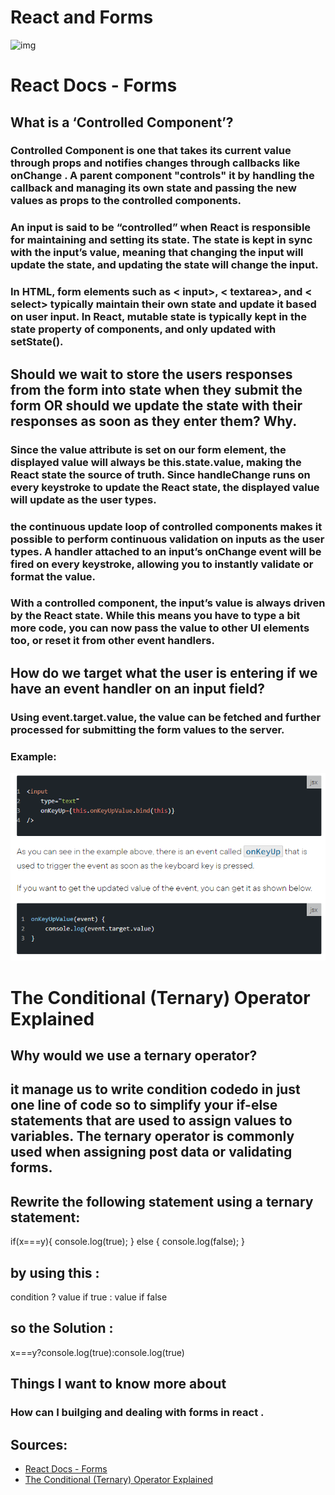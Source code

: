 # **React and Forms**
![img](https://res.cloudinary.com/practicaldev/image/fetch/s--KpQnReJ9--/c_limit%2Cf_auto%2Cfl_progressive%2Cq_auto%2Cw_880/https://i1.wp.com/blogreact.com/wp-content/uploads/2020/03/forms.jpg%3Ffit%3D750%252C393%26ssl%3D1)
# **React Docs - Forms**


## **What is a ‘Controlled Component’?**


### Controlled Component is one that takes its current value through props and notifies changes through callbacks like onChange . A parent component "controls" it by handling the callback and managing its own state and passing the new values as props to the controlled components.
### An input is said to be “controlled” when React is responsible for maintaining and setting its state. The state is kept in sync with the input’s value, meaning that changing the input will update the state, and updating the state will change the input.
### In HTML, form elements such as < input>, < textarea>, and < select> typically maintain their own state and update it based on user input. In React, mutable state is typically kept in the state property of components, and only updated with setState().




## **Should we wait to store the users responses from the form into state when they submit the form OR should we update the state with their responses as soon as they enter them? Why.**

### Since the value attribute is set on our form element, the displayed value will always be this.state.value, making the React state the source of truth. Since handleChange runs on every keystroke to update the React state, the displayed value will update as the user types.
### the continuous update loop of controlled components makes it possible to perform continuous validation on inputs as the user types. A handler attached to an input’s onChange event will be fired on every keystroke, allowing you to instantly validate or format the value.
### With a controlled component, the input’s value is always driven by the React state. While this means you have to type a bit more code, you can now pass the value to other UI elements too, or reset it from other event handlers.


## **How do we target what the user is entering if we have an event handler on an input field?**

### Using event.target.value, the value can be fetched and further processed for submitting the form values to the server.

### **Example:**

![ex1](imgs/ex8.png)

# **The Conditional (Ternary) Operator Explained**

## **Why would we use a ternary operator?**

## it manage us to write condition codedo in just one line of code so to simplify your if-else statements that are used to assign values to variables. The ternary operator is commonly used when assigning post data or validating forms.

## **Rewrite the following statement using a ternary statement:**

  if(x===y){
 console.log(true);
  } else {
 console.log(false);
  }
## by using this :

  condition ? value if true : value if false

## so the Solution :

x===y?console.log(true):console.log(true)

## Things I want to know more about
 
### How can I builging and dealing with forms in react .


## Sources:
* [React Docs - Forms](https://reactjs.org/docs/forms.html)
* [The Conditional (Ternary) Operator Explained](https://codeburst.io/javascript-the-conditional-ternary-operator-explained-cac7218beeff)


